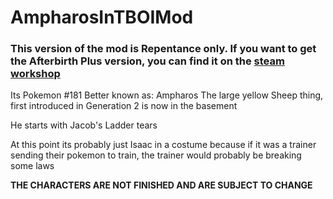 # AmpharosInTBOIMod

### This version of the mod is Repentance only. If you want to get the Afterbirth Plus version, you can find it on the [steam workshop](https://steamcommunity.com/sharedfiles/filedetails/?id=2103830939)

Its Pokemon #181
Better known as: Ampharos
The large yellow Sheep thing, first introduced in Generation 2 is now in the basement

He starts with Jacob's Ladder tears

At this point its probably just Isaac in a costume because if it was a trainer sending their pokemon to train, the trainer would probably be breaking some laws

**THE CHARACTERS ARE NOT FINISHED AND ARE SUBJECT TO CHANGE**

